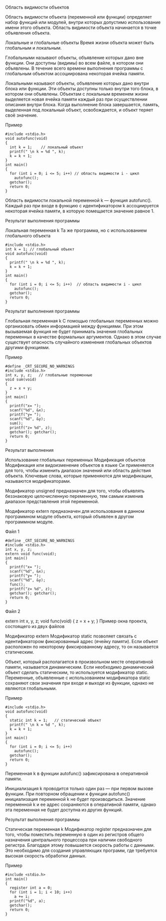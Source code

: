 Область видимости объектов

Область видимости объекта (переменной или функции) определяет набор функций или модулей, внутри которых допустимо использование имени этого объекта. Область видимости объекта начинается в точке объявления объекта.

Локальные и глобальные объекты
Время жизни объекта может быть глобальным и локальным.

Глобальными называют объекты, объявление которых дано вне функции. Они доступны (видимы) во всем файле, в котором они объявлены. В течение всего времени выполнения программы с глобальным объектом ассоциирована некоторая ячейка памяти.

Локальными называют объекты, объявление которых дано внутри блока или функции. Эти объекты доступны только внутри того блока, в котором они объявлены. Объектам с локальным временем жизни выделяется новая ячейка памяти каждый раз при осуществлении описания внутри блока. Когда выполнение блока завершается, память, выделенная под локальный объект, освобождается, и объект теряет своё значение.

Пример

```
#include <stdio.h>
void autofunc(void)
{
  int k = 1;    // локальный объект
  printf(" \n k = %d ", k);
  k = k + 1;
}
int main()
{
  for (int i = 0; i <= 5; i++) // область видимости i - цикл
    autofunc();
  getchar();
  return 0;
}
```

Область видимости локальной переменной k — функция autofunc(). Каждый раз при входе в функцию с идентификатором k ассоциируется некоторая ячейка памяти, в которую помещается значение равное 1.

Результат выполнения программы

Локальная переменная k
Та же программа, но с использованием глобального объекта

```
#include <stdio.h>
int k = 1; // глобальный объект
void autofunc(void)
{
  printf(" \n k = %d ", k);
  k = k + 1;
}
int main()
{
  for (int i = 0; i <= 5; i++)  // область видимости i - цикл
    autofunc();
  getchar();
  return 0;
}
```

Результат выполнения программы

Глобальная переменная k
С помощью глобальных переменных можно организовать обмен информацией между функциями. При этом вызываемая функция не будет принимать значения глобальных переменных в качестве формальных аргументов. Однако в этом случае существует опасность случайного изменения глобальных объектов другими функциями.

Пример
```
#define _CRT_SECURE_NO_WARNINGS
#include <stdio.h>
int x, y, z;   // глобальные переменные
void sum(void)
{
  z = x + y;
}
int main()
{
  printf("x= ");
  scanf("%d", &x);
  printf("y= ");
  scanf("%d", &y);
  sum();
  printf("z= %d", z);
  getchar(); getchar();
  return 0;
}
```
Результат выполнения

Использование глобальных переменных
Модификация объектов
Модификация или видоизменение объектов в языке Си применяется для того, чтобы изменить диапазон значений или область действия объекта. Ключевые слова, которые применяются для модификации, называются модификаторами.

Модификатор unsigned предназначен для того, чтобы объявлять беззнаковую целочисленную переменную, тем самым изменив диапазон представления этой переменной.

Модификатор extern предназначен для использования в данном программном модуле объекта, который объявлен в другом программном модуле.

Файл 1



```
#define _CRT_SECURE_NO_WARNINGS
#include <stdio.h>
int x, y, z;
extern void func(void);
int main()
{
  printf("x= ");
  scanf("%d", &x);
  printf("y= ");
  scanf("%d", &y);
  func();
  printf("z= %d", z);
  getchar(); getchar();
  return 0;
}
```
Файл 2


extern int x, y, z;
void func(void)
{
  z = x + y;
}
Пример окна проекта, состоящего из двух файлов

Модификатор extern
Модификатор static позволяет связать с идентификатором фиксированный адрес (ячейку памяти). Если объект расположен по некоторому фиксированному адресу, то он называется статическим.

Объект, который располагается в произвольном месте оперативной памяти, называется динамическим. Если необходимо динамический объект сделать статическим, то используется модификатор static. Переменные, объявленные с использованием модификатора static сохраняют свои значения при входе и выходе из функции, однако не являются глобальными.

Пример



```
#include <stdio.h>
void autofunc(void)
{
  static int k = 1;   // статический объект
  printf(" \n k = %d ", k);
  k = k + 1;
}
int main()
{
  for (int i = 0; i <= 5; i++)
    autofunc();
  getchar();
  return 0;
}
```
Переменная k в функции autofunc() зафиксирована в оперативной  памяти.

Инициализация k проводится только один раз — при первом вызове функции. При повторном обращении к функции autofunc() инициализация переменной k не будет производиться. Значение переменной k и ее адрес сохраняются в оперативной памяти, однако эта переменная не будет доступна из других функций.

Результат выполнения программы

Статическая переменная k
Модификатор register предназначен для того, чтобы поместить переменную в один из регистров общего назначения центрального процессора при наличии свободного регистра. Благодаря этому повышается скорость работы с данными. Это необходимо для создания управляющих программ, где требуется высокая скорость обработки данных.

Пример

```
#include <stdio.h>
int main()
{
  register int a = 0;
  for (int i = 1; i < 10; i++)
    a += i;
  printf("%d", a);
  getchar();
  return 0;
}
```